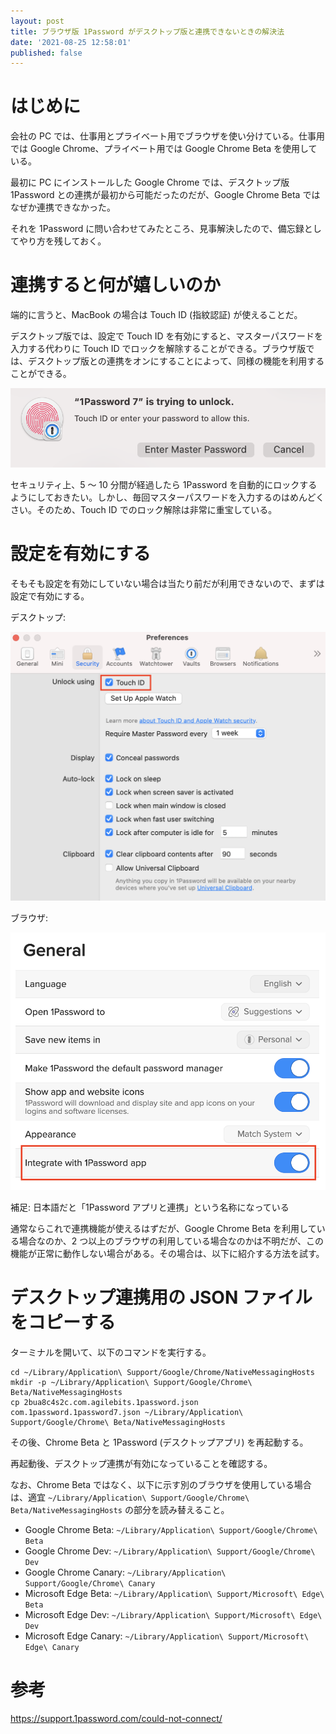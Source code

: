 ```yaml
---
layout: post
title: ブラウザ版 1Password がデスクトップ版と連携できないときの解決法
date: '2021-08-25 12:58:01'
published: false
---
```


# はじめに
会社の PC では、仕事用とプライベート用でブラウザを使い分けている。仕事用では Google Chrome、プライベート用では Google Chrome Beta を使用している。

最初に PC にインストールした Google Chrome では、デスクトップ版 1Password との連携が最初から可能だったのだが、Google Chrome Beta ではなぜか連携できなかった。

それを 1Password に問い合わせてみたところ、見事解決したので、備忘録としてやり方を残しておく。

# 連携すると何が嬉しいのか
端的に言うと、MacBook の場合は Touch ID (指紋認証) が使えることだ。

デスクトップ版では、設定で Touch ID を有効にすると、マスターパスワードを入力する代わりに Touch ID でロックを解除することができる。ブラウザ版では、デスクトップ版との連携をオンにすることによって、同様の機能を利用することができる。

![](https://raw.githubusercontent.com/noraworld/blog-content/main/1password-desktop-app-integration-not-work/Screen-Shot-2021-08-25-at-21.16.23.png)

セキュリティ上、5 〜 10 分間が経過したら 1Password を自動的にロックするようにしておきたい。しかし、毎回マスターパスワードを入力するのはめんどくさい。そのため、Touch ID でのロック解除は非常に重宝している。

# 設定を有効にする
そもそも設定を有効にしていない場合は当たり前だが利用できないので、まずは設定で有効にする。

デスクトップ:

![](https://raw.githubusercontent.com/noraworld/blog-content/main/1password-desktop-app-integration-not-work/Screen-Shot-2021-08-25-at-21.22.06.png)

ブラウザ:

![](https://raw.githubusercontent.com/noraworld/blog-content/main/1password-desktop-app-integration-not-work/Screen-Shot-2021-08-25-at-21.11.11.png)

補足: 日本語だと「1Password アプリと連携」という名称になっている

通常ならこれで連携機能が使えるはずだが、Google Chrome Beta を利用している場合なのか、2 つ以上のブラウザの利用している場合なのかは不明だが、この機能が正常に動作しない場合がある。その場合は、以下に紹介する方法を試す。

# デスクトップ連携用の JSON ファイルをコピーする
ターミナルを開いて、以下のコマンドを実行する。

```shell:Shell
cd ~/Library/Application\ Support/Google/Chrome/NativeMessagingHosts
mkdir -p ~/Library/Application\ Support/Google/Chrome\ Beta/NativeMessagingHosts
cp 2bua8c4s2c.com.agilebits.1password.json com.1password.1password7.json ~/Library/Application\ Support/Google/Chrome\ Beta/NativeMessagingHosts
```

その後、Chrome Beta と 1Password (デスクトップアプリ) を再起動する。

再起動後、デスクトップ連携が有効になっていることを確認する。

なお、Chrome Beta ではなく、以下に示す別のブラウザを使用している場合は、適宜 `~/Library/Application\ Support/Google/Chrome\ Beta/NativeMessagingHosts` の部分を読み替えること。

* Google Chrome Beta: `~/Library/Application\ Support/Google/Chrome\ Beta`
* Google Chrome Dev: `~/Library/Application\ Support/Google/Chrome\ Dev`
* Google Chrome Canary: `~/Library/Application\ Support/Google/Chrome\ Canary`
* Microsoft Edge Beta: `~/Library/Application\ Support/Microsoft\ Edge\ Beta`
* Microsoft Edge Dev: `~/Library/Application\ Support/Microsoft\ Edge\ Dev`
* Microsoft Edge Canary: `~/Library/Application\ Support/Microsoft\ Edge\ Canary`

# 参考
https://support.1password.com/could-not-connect/
